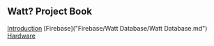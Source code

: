 ## Watt? Project Book

[Introduction]("Introduction/Introduction.md")
[Firebase]("Firebase/Watt Database/Watt Database.md")
[Hardware]("Hardware/Introduction/Introduction.md")